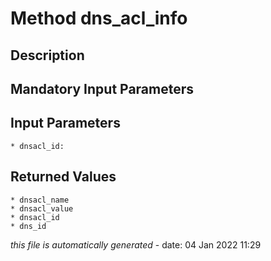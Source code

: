 # Method dns_acl_info

## Description
	

## Mandatory Input Parameters

## Input Parameters
	* dnsacl_id:

## Returned Values
	* dnsacl_name
	* dnsacl_value
	* dnsacl_id
	* dns_id


*this file is automatically generated* - date: 04 Jan 2022 11:29